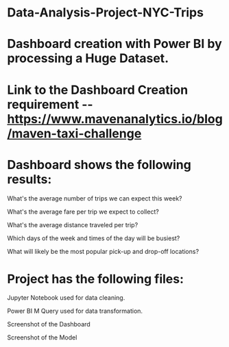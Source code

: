 # Data-Analysis-Project-NYC-Trips
# Dashboard creation with Power BI by processing a Huge Dataset.

# Link to the Dashboard Creation requirement -- https://www.mavenanalytics.io/blog/maven-taxi-challenge

# Dashboard shows the following results:

 What's the average number of trips we can expect this week?

 What's the average fare per trip we expect to collect?

 What's the average distance traveled per trip?

 Which days of the week and times of the day will be busiest?

 What will likely be the most popular pick-up and drop-off locations?
 
 
# Project has the following files:

 Jupyter Notebook used for data cleaning.
 
 Power BI M Query used for data transformation.
 
 Screenshot of the Dashboard
 
 Screenshot of the Model
